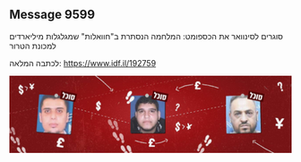 ## Message 9599

סוגרים לסינוואר את הכספומט:
המלחמה הנסתרת ב"חוואלות" שמגלגלות מיליארדים למכונת הטרור

לכתבה המלאה:
https://www.idf.il/192759

![Photo](./9599/9599_photo.jpg)
